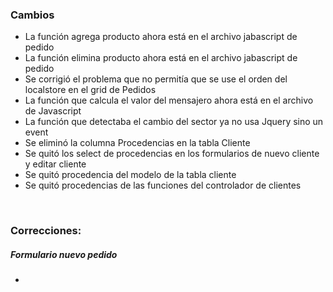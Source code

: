<h3>Cambios</h3>
<ul>
    <li>La función agrega producto ahora está en el archivo jabascript de pedido</li>
    <li>La función elimina producto ahora está en el archivo jabascript de pedido</li>
    <li>Se corrigió el problema que no permitía que se use el orden del localstore en el grid de Pedidos</li>
    <li>La función que calcula el valor del mensajero ahora está en el archivo de Javascript</li>
    <li>La función que detectaba el cambio del sector ya no usa Jquery sino un event</li>
    <li>Se eliminó la columna Procedencias en la tabla Cliente</li>
    <li>Se quitó los select de procedencias en los formularios de nuevo cliente y editar cliente</li>
    <li>Se quitó procedencia del modelo de la tabla cliente</li>
    <li>Se quitó procedencias de las funciones del controlador de clientes</li>
</ul>

</br>

<h3>Correcciones:</h3>

<h5>Formulario nuevo pedido</h5>
<ul>
    <li></li>

</ul>